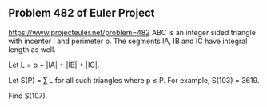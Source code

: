 ## Problem 482 of Euler Project 
https://www.projecteuler.net/problem=482
ABC is an integer sided triangle with incenter I and perimeter p.
The segments IA, IB and IC have integral length as well. 


Let L = p + |IA| + |IB| + |IC|. 


Let S(P) = ∑ L for all such triangles where p ≤ P. For example, S(103) = 3619.


Find S(107).